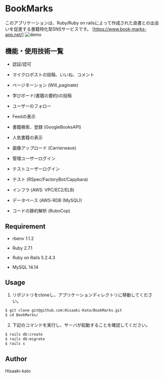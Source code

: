 # BookMarks
このアプリケーションは、Ruby/Ruby on railsによって作成された良書との出会いを促進する書籍特化型SNSサービスです。
[https://www.book-marks-app.net/]
![demo](https://raw.github.com/wiki/Hisaaki-Kato/BookMarks/images/screenshot.png)

## 機能・使用技術一覧

* 認証/認可

* マイクロポストの投稿、いいね、コメント

* ページネーション (Will_paginate)

* 学びボード(書籍の要約)の投稿

* ユーザーのフォロー

* Feedの表示

* 書籍検索、登録 (GoogleBooksAPI)

* 人気書籍の表示

* 画像アップロード (Carrierwave)

* 管理ユーザーログイン

* テストユーザーログイン

* テスト (RSpec/FactoryBot/Capybara)

* インフラ (AWS: VPC/EC2/ELB)

* データベース (AWS-RDB (MySQL))

* コードの静的解析 (RuboCop)

## Requirement

* rbenv 1.1.2

* Ruby 2.7.1

* Ruby on Rails 5.2.4.3

* MySQL 14.14

## Usage

1. リポジトリをcloneし、アプリケーションディレクトリに移動してください。
```bash
$ git clone git@github.com:Hisaaki-Kato/BookMarks.git
$ cd BookMarks/
```

2. 下記のコマンドを実行し、サーバが起動することを確認してください。
```bash
$ rails db:create
$ rails db:migrate
$ rails s
```
## Author
Hisaaki-kato